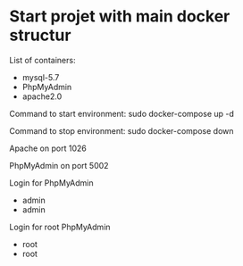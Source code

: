 # Start projet with main docker structur
List of containers:
- mysql-5.7
- PhpMyAdmin
- apache2.0

Command to start environment:
sudo docker-compose up -d

Command to stop environment:
sudo docker-compose down

Apache on port 1026

PhpMyAdmin on port 5002

Login for PhpMyAdmin
- admin
- admin

Login for root PhpMyAdmin
- root
- root
